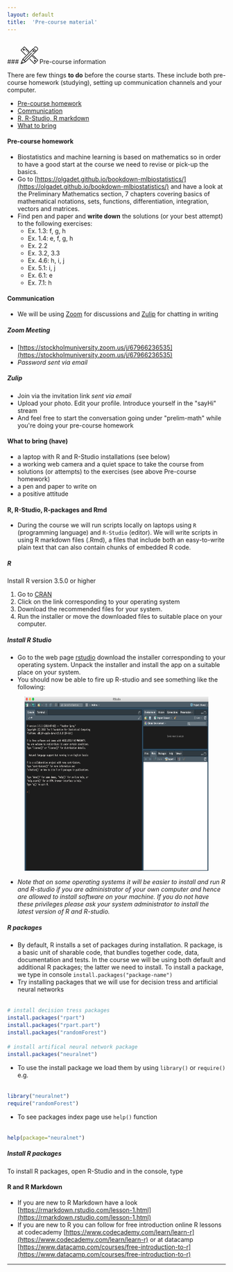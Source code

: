 ```yaml
---
layout: default
title:  'Pre-course material'
---
```


<br/>
### <img border="0" src="icons/precourse.svg" width="40" height="40"> Pre-course information


There are few things **to do** before the course starts. These include both pre-course homework (studying), setting up communication channels and your computer.


- [Pre-course homework](#homework)
- [Communication](#communication)
- [R, R-Studio, R markdown](#R)
- [What to bring](#whattobring)

<!-- - [Additional resources](#extra) -->
<!-- - [R libraries and datasets](#Rlib) -->
<!-- - [Reading](#reading) -->


#### Pre-course homework <a name="homework"></a>
- Biostatistics and machine learning is based on mathematics so in order to have a good start at the course we need to revise or pick-up the basics.
- Go to [https://olgadet.github.io/bookdown-mlbiostatistics/](https://olgadet.github.io/bookdown-mlbiostatistics/) and have a look at the Preliminary Mathematics section, 7 chapters covering basics of mathematical notations, sets, functions, differentiation, integration, vectors and matrices.
- Find pen and paper and **write down** the solutions (or your best attempt) to the following exercises:
  - Ex. 1.3: f, g, h
  - Ex. 1.4: e, f, g, h
  - Ex. 2.2
  - Ex. 3.2, 3.3
  - Ex. 4.6: h, i, j
  - Ex. 5.1: i, j
  - Ex. 6.1: e
  - Ex. 7.1: h

#### Communication <a name="communication"></a>
- We will be using [Zoom](https://zoom.us) for discussions and [Zulip](https://zulip.com) for chatting in writing

##### Zoom Meeting
- [https://stockholmuniversity.zoom.us/j/67966236535](https://stockholmuniversity.zoom.us/j/67966236535)
- *Password sent via email*

##### Zulip
- Join via the invitation link *sent via email*
- Upload your photo. Edit your profile. Introduce yourself in the "sayHi" stream
- And feel free to start the conversation going under "prelim-math" while you're doing your pre-course homework

#### What to bring (have) <a name="whattobring"></a>
- a laptop with R and R-Studio installations (see below)
- a working web camera and a quiet space to take the course from
- solutions (or attempts) to the exercises (see above Pre-course homework)
- a pen and paper to write on
- a positive attitude


#### R, R-Studio, R-packages and Rmd <a name="R"></a>

- During the course we will run scripts locally on laptops using `R` (programming language) and `R-Studio` (editor). We  will write scripts in using R markdown files (.Rmd), a files that include both an easy-to-write plain text that can also contain chunks of embedded R code.

##### R

Install R version 3.5.0 or higher

1.  Go to [CRAN](https://cran.rstudio.com)
2.  Click on the link corresponding to your operating system
3.  Download the recommended files for your system.
4.  Run the installer or move the downloaded files to suitable place on
    your computer.

##### Install R Studio

- Go to the web page [rstudio](https://www.rstudio.com/products/rstudio/download/) download the installer corresponding to your operating system. Unpack the installer and install the app on a suitable place on your system.
- You should now be able to fire up R-studio and see something like the following:
<figure>
<img src="precourse/images/RStudio.png" width="500" height="400">
</figure>

- *Note that on some operating systems it will be easier to install and run R and R-studio if you are administrator of your own computer and hence are allowed to install software on your machine. If you do not have these privileges please ask your system administrator to install the latest version of R and R-studio.*

##### R packages
- By default, R installs a set of packages during installation. R package, is a basic unit of sharable code, that bundles together code, data, documentation and tests. In the course we will be using both default and additional R packages; the latter we need to install. To install a package, we type in console `install.packages("package-name")`
- Try installing packages that we will use for decision tress and artificial neural networks

```R

# install decision tress packages
install.packages("rpart")
install.packages("rpart.part")
install.packages("randomForest")

# install artifical neural network package
install.packages("neuralnet")

```

- To use the install package we load them by using `library()` or `require()` e.g.

```R

library("neuralnet")
require("randomForest")

```

- To see packages index page use `help()` function

```R

help(package="neuralnet")

```

##### Install R packages
To install R packages, open R-Studio and in the console, type

#### R and R Markdown
- If you are new to R Markdown have a look [https://rmarkdown.rstudio.com/lesson-1.html](https://rmarkdown.rstudio.com/lesson-1.html)
- If you are new to R you can follow for free introduction online R lessons at codecademy [https://www.codecademy.com/learn/learn-r](https://www.codecademy.com/learn/learn-r) or at datacamp [https://www.datacamp.com/courses/free-introduction-to-r](https://www.datacamp.com/courses/free-introduction-to-r)


<!--
##### R libraries and datasets <a name="Rlib"></a>

By default, R installs a set of packages during installation. R package, is a basic unit of sharable code, that bundles together code, data, documentation and tests. In the course we will be using both default and additional R packages; the latter we need to install.

##### Install R packages
To install R packages, open R-Studio and in the console, type

``` r
# For CRAN packages

install.packages("dplyr")
install.packages("UsingR")
install.packages("reshape2")
install.packages("glmnet")
install.packages("pvclust")

install.packages("googledrive")
install.packages("devtools")

install.packages("ggplot2")
install.packages("pheatmap")
install.packages("rafalib")

install.packages("tidyverse")
install.packages("kableExtra")
install.packages("knitr")
install.packages("keras")


# For developmental packages, not on CRAN
devtools::install_github("tidyverse/googlesheets4")
```

<figure>
<img src="precourse/images/RStudio-Rlib.png" width="400" height="300">>
<figcaption>
Example screen shoot with install.packages(ggplot2) command
</figcaption>
</figure>


##### Test installation
1. Download R markdown file that we have prepared for you from here [Rtest.Rmd](precourse/Rtest.Rmd).
2. Open R-Studio
3. Open Rtest.Rmd by clicking on `File` -> `Open file` and navigating to the `Rtest.Rmd` location on your computer
4. Have a look at the document to see if you can distinguish code from text. Do not worry if you do not understand the code yet. We are testing the installation now. More about R Markdown comes later (see Exercises: R Markdown).
5. Press `Knit` button
6. **Email us** <<olga.dethlefsen@nbis.se>> and <<eva.freyhult@nbis.se>> the resulting `Rtest.html` file. If installation was successful, `Rtest.Rmd` will render to `Rtest.html` with KnitR. The file should be saved in the same directory as the `Rtest.Rmd`.
7. Otherwise, you will get error messages in the console. You can try to trouble shoot by reading error messages and re-installing packages. If you are new to R and R-Studio try also reading Chapter 1 - [Data analysis for the life sciences][book-rai], Rafael A. Irizarry and Michael I. Love. If you do not manage, email <<olga.dethlefsen@nbis.se>> and <<eva.freyhult@nbis.se>>. An empty email with a title "Will need help with R/RStudio setup" will do.

If you do not already have the package devtools installed or for other reasons run into problems installing the package googlesheets4, please skip this package! Use this file [Rtestreduced.Rmd](precourse/Rtestreduced.Rmd) to test your installation instead and send us the resulting `Rtestreduced.html` file.

------ -->

<!-- ### Reading <a name="reading"></a>
- 2-pager [math refresher](precourse/Maths-Refresher.pdf) (Polak, 2015)
- Chapter **Matrix algebra**, pages 147 - 157 (subsections: Matrix Notation; Solving System of Equations; Vectors, Matrices and Scalars; Matrix Operations) from [Data analysis for the life sciences][book-rai], Rafael A. Irizarry and Michael I. Love
- Chapter 3, session **3.1 Simple Linear Regression**, pages 61 - 70, from [An Introduction to Statistical Learning][book-gj], Gareth James, Daniela Witten, Trevor Hastie and Robert Tibshirani

------ -->

<!-- ### Additional R practice  <a name="R-practice"></a>
If you are new to R and/or R Markdown read carefully and practice commands. If you've been using R and R Markdown scan through the materials to double check you it covered.

##### R

- Read and practice commands from Chapter: **Getting started** - [Data analysis for the life sciences][book-rai], Rafael A. Irizarry and Michael I. Love.
- Do lab **2.3 Lab: Introduction to R** from [An Introduction to Statistical Learning][book-gj], Gareth James, Daniela Witten, Trevor Hastie and Robert Tibshirani (.pdf freely available) -->



-------



<!-- -------
### Additional resources <a name="extra"></a> -->

<!-- #### Extra reading
-  Chapter: Inference from [Data analysis for the life sciences][book-rai], Rafael A. Irizarry and Michael I. Love -->

<!-- #### Extra R labs
- [Best first R tutorial](https://www.nceas.ucsb.edu/files/scicomp/Dloads/RProgramming/BestFirstRTutorial.pdf)  
  A nice self learn tutorial to R, introducing many central concepts to R.
- [A short introduction to R](https://cran.r-project.org/doc/contrib/Torfs+Brauer-Short-R-Intro.pdf)  
  A very short introduction to using R. -->



[book-gj]: https://www-bcf.usc.edu/~gareth/ISL/ISLR%20First%20Printing.pdf
[book-rai]: http://www.rwdc2.com/files/rafa.pdf
